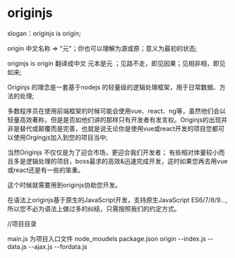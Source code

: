 # originjs

slogan：originjs is origin;

origin 中文名称 => "元"；你也可以理解为源或原；意义为最初的状态;


originjs is origin 翻译成中文 元本是元 ；见路不走，即见因果；见相非相，即见如来;

Originjs 的理念是一套基于nodejs 的轻量级的逻辑处理框架，用于日常数据、方法的处理;


多数程序员在使用前端框架的时候可能会使用vue、react、ng等，虽然他们会以轻量高效著称，但是是否如他们讲的那样只有开发者有发言权。Originjs的出现并非是替代或颠覆而是完善，也就是说无论你是使用vue或react开发的项目您都可以使用Orgingjs加入到您的项目当中;

当然Originjs 不仅仅是为了迎合市场，更迎合我们开发者；
有些相对体量较小而且多是逻辑处理的项目，boss最求的高效&迅速完成开发，这时如果您再去用vue或react还是有一些的笨重。

这个时候就需要用到originjs协助您开发。

在语法上originjs基于原生的JavaScript开发，支持原生JavaScript ES6/7/8/9...,所以您不必为语法上做过多的纠结，只需按照我们的约定方式。

//项目目录

main.js 为项目入口文件
node_moudels
package.json
origin
	--index.js
	--data.js
	--ajax.js
	--fordata.js
